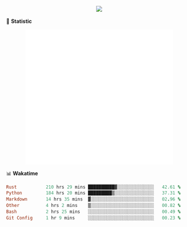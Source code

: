 <!-- https://github.com/DenverCoder1/readme-typing-svg -->
<p align="center">
<img src="https://readme-typing-svg.demolab.com?font=Orbitron&size=25&pause=1000&center=true&vCenter=true&random=false&width=600&lines=Welcome+to+my+GitHub+profile+page!" />


🌟 **Statistic**

<p align="center">
  <img width="400" align="top" src="https://github.com/fllesser/fllesser/blob/main/left.svg" />
  <img width="400" align="top" src="https://github.com/fllesser/fllesser/blob/main/right.svg" />
</p>


📊 **Wakatime**

<!--START_SECTION:waka-->

```ruby
Rust           210 hrs 29 mins ██████████▓░░░░░░░░░░░░░░   42.61 %
Python         184 hrs 20 mins █████████▒░░░░░░░░░░░░░░░   37.31 %
Markdown       14 hrs 35 mins  ▓░░░░░░░░░░░░░░░░░░░░░░░░   02.96 %
Other          4 hrs 2 mins    ▒░░░░░░░░░░░░░░░░░░░░░░░░   00.82 %
Bash           2 hrs 25 mins   ░░░░░░░░░░░░░░░░░░░░░░░░░   00.49 %
Git Config     1 hr 9 mins     ░░░░░░░░░░░░░░░░░░░░░░░░░   00.23 %
```

<!--END_SECTION:waka-->

